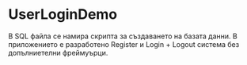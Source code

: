 # UserLoginDemo
В SQL файла се намира скрипта за създаването на базата данни. В приложението е разработено Register и Login + Logout система без допълниетелни фреймуърци.
